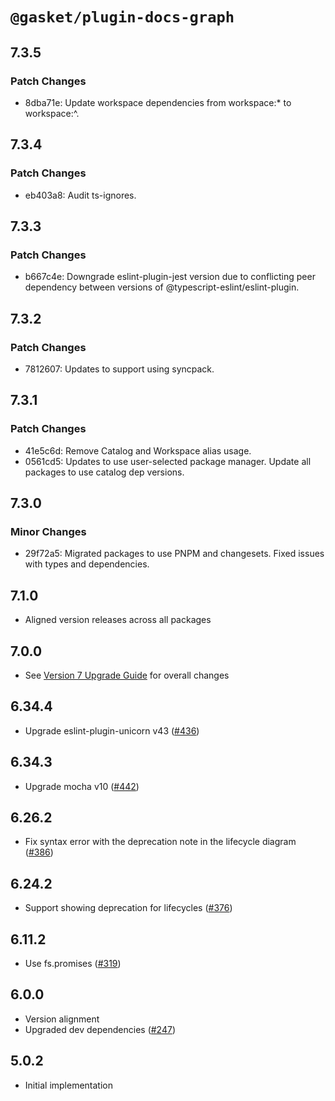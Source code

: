 # `@gasket/plugin-docs-graph`

## 7.3.5

### Patch Changes

- 8dba71e: Update workspace dependencies from workspace:\* to workspace:^.

## 7.3.4

### Patch Changes

- eb403a8: Audit ts-ignores.

## 7.3.3

### Patch Changes

- b667c4e: Downgrade eslint-plugin-jest version due to conflicting peer dependency between versions of @typescript-eslint/eslint-plugin.

## 7.3.2

### Patch Changes

- 7812607: Updates to support using syncpack.

## 7.3.1

### Patch Changes

- 41e5c6d: Remove Catalog and Workspace alias usage.
- 0561cd5: Updates to use user-selected package manager. Update all packages to use catalog dep versions.

## 7.3.0

### Minor Changes

- 29f72a5: Migrated packages to use PNPM and changesets. Fixed issues with types and dependencies.

## 7.1.0

- Aligned version releases across all packages

## 7.0.0

- See [Version 7 Upgrade Guide] for overall changes

## 6.34.4

- Upgrade eslint-plugin-unicorn v43 ([#436])

## 6.34.3

- Upgrade mocha v10 ([#442])

## 6.26.2

- Fix syntax error with the deprecation note in the lifecycle diagram ([#386])

## 6.24.2

- Support showing deprecation for lifecycles ([#376])

## 6.11.2

- Use fs.promises ([#319])

## 6.0.0

- Version alignment
- Upgraded dev dependencies ([#247])

## 5.0.2

- Initial implementation

[Version 7 Upgrade Guide]: /docs/upgrade-to-7.md
[#247]: https://github.com/godaddy/gasket/pull/247
[#319]: https://github.com/godaddy/gasket/pull/319
[#376]: https://github.com/godaddy/gasket/pull/376
[#386]: https://github.com/godaddy/gasket/pull/386
[#436]: https://github.com/godaddy/gasket/pull/436
[#442]: https://github.com/godaddy/gasket/pull/442
